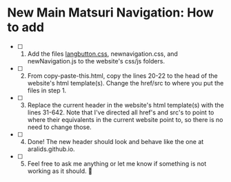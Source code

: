 # New Main Matsuri Navigation: How to add

- [ ] 1. Add the files [langbutton.css](langbutton.css), newnavigation.css, and newNavigation.js to the website's css/js folders.

- [ ] 2. From copy-paste-this.html, copy the lines 20-22 to the head of the website's html template(s). Change the href/src to where you put the files in step 1.

- [ ] 3. Replace the current header in the website's html template(s) with the lines 31-642. Note that I've directed all href's and src's to point to where their equivalents in the current website point to, so there is no need to change those.

- [ ] 4. Done! The new header should look and behave like the one at aralids.github.io.

- [ ] 5. Feel free to ask me anything or let me know if something is not working as it should. :slightly_smiling_face:
